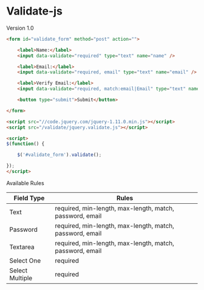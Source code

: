 Validate-js
===========

Version 1.0

```html
<form id="validate_form" method="post" action="">

	<label>Name:</label>
	<input data-validate="required" type="text" name="name" />

	<label>Email:</label>
	<input data-validate="required, email" type="text" name="email" />

	<label>Verify Email:</label>
	<input data-validate="required, match:email|Email" type="text" name="email2" />

	<button type="submit">Submit</button>

</form>
```


```html
<script src="//code.jquery.com/jquery-1.11.0.min.js"></script>
<script src="/validate/jquery.validate.js"></script>

<script>
$(function() {

	$('#validate_form').validate();

});
</script>
```

Available Rules

| Field Type | Rules          |
| ------ | ------ |
| Text | required, min-length, max-length, match, password, email |
| Password | required, min-length, max-length, match, password, email |
| Textarea | required, min-length, max-length, match, password, email |
| Select One | required |
| Select Multiple | required |
